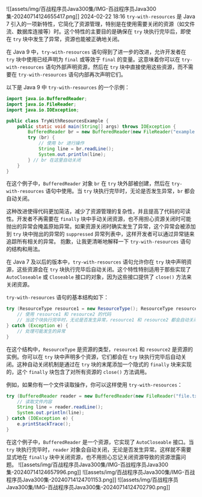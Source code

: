 ![[assets/img/百战程序员Java300集/IMG-百战程序员Java300集-20240714124655417.png]]
2024-02-22 18:16
 `try-with-resources` 是 Java 7 引入的一项新特性，它简化了资源管理，特别是在使用需要关闭的资源（如文件流、数据库连接等）时。这个特性的主要目的是确保在 `try` 块执行完毕后，即使在 `try` 块中发生了异常，资源也能被正确地关闭。

在 Java 9 中，`try-with-resources` 语句得到了进一步的改进，允许开发者在 `try` 块中使用已经声明为 `final` 或等效于 `final` 的变量。这意味着你可以在 `try-with-resources` 语句外部声明资源，然后在 `try` 块中直接使用这些资源，而不需要在 `try-with-resources` 语句内部再次声明它们。

以下是 Java 9 中 `try-with-resources` 的一个示例：

```java
import java.io.BufferedReader;
import java.io.FileReader;
import java.io.IOException;

public class TryWithResourcesExample {
    public static void main(String[] args) throws IOException {
        BufferedReader br = new BufferedReader(new FileReader("example.txt"));
        try (br) {
            // 使用 br 进行操作
            String line = br.readLine();
            System.out.println(line);
        } // br 在这里自动关闭
    }
}
```

在这个例子中，`BufferedReader` 对象 `br` 在 `try` 块外部被创建，然后在 `try-with-resources` 语句中使用。当 `try` 块执行完毕时，无论是否发生异常，`br` 都会自动关闭。

这种改进使得代码更加简洁，减少了资源管理的复杂性，并且提高了代码的可读性。开发者不再需要在 `finally` 块中手动关闭资源，也不用担心资源关闭时可能抛出的异常会掩盖原始异常。如果资源关闭时确实发生了异常，这个异常会被添加到 `try` 块中抛出的异常的 `suppressed` 异常列表中，这样开发者可以通过异常链来追踪所有相关的异常。
 抱歉，让我更清晰地解释一下 `try-with-resources` 语句的结构和用法。

在 Java 7 及以后的版本中，`try-with-resources` 语句允许你在 `try` 块中声明资源，这些资源会在 `try` 块执行完毕后自动关闭。这个特性特别适用于那些实现了 `AutoCloseable` 或 `Closeable` 接口的对象，因为这些接口提供了 `close()` 方法来关闭资源。

`try-with-resources` 语句的基本结构如下：

```java
try (ResourceType resource1 = new ResourceType(); ResourceType resource2 = new ResourceType()) {
    // 使用 resource1 和 resource2 的代码
    // 当这个块执行完毕时，无论是否发生异常，resource1 和 resource2 都会自动关闭
} catch (Exception e) {
    // 处理可能发生的异常
}
```

在这个结构中，`ResourceType` 是资源的类型，`resource1` 和 `resource2` 是资源的实例。你可以在 `try` 块中声明多个资源，它们都会在 `try` 块执行完毕后自动关闭。这种自动关闭机制是通过在 `try` 块的末尾添加一个隐式的 `finally` 块来实现的，这个 `finally` 块包含了对所有资源的 `close()` 方法调用。

例如，如果你有一个文件读取操作，你可以这样使用 `try-with-resources`：

```java
try (BufferedReader reader = new BufferedReader(new FileReader("file.txt")) {
    // 读取文件内容
    String line = reader.readLine();
    System.out.println(line);
} catch (IOException e) {
    e.printStackTrace();
}
```

在这个例子中，`BufferedReader` 是一个资源，它实现了 `AutoCloseable` 接口。当 `try` 块执行完毕时，`reader` 对象会自动关闭，无论是否发生异常。这样就不需要显式地在 `finally` 块中关闭资源，也不用担心忘记关闭资源导致的资源泄露问题。
![[assets/img/百战程序员Java300集/IMG-百战程序员Java300集-20240714124657996.png]]
![[assets/img/百战程序员Java300集/IMG-百战程序员Java300集-20240714124701153.png]]
![[assets/img/百战程序员Java300集/IMG-百战程序员Java300集-20240714124702790.png]]
